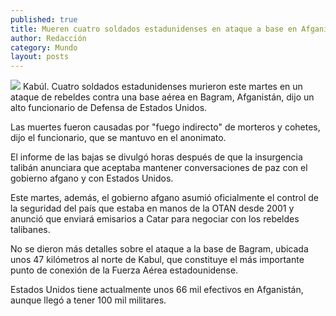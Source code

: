```yaml
---
published: true
title: Mueren cuatro soldados estadunidenses en ataque a base en Afganistán
author: Redacción
category: Mundo
layout: posts
---
```


![](http://i.imgur.com/gvZKqNjm.jpg)
Kabúl. Cuatro soldados estadunidenses murieron este martes en un ataque de rebeldes contra una base aérea en Bagram, Afganistán, dijo un alto funcionario de Defensa de Estados Unidos.

Las muertes fueron causadas por "fuego indirecto" de morteros y cohetes, dijo el funcionario, que se mantuvo en el anonimato.

El informe de las bajas se divulgó horas después de que la insurgencia talibán anunciara que aceptaba mantener conversaciones de paz con el gobierno afgano y con Estados Unidos.

Este martes, además, el gobierno afgano asumió oficialmente el control de la seguridad del país que estaba en manos de la OTAN desde 2001 y anunció que enviará emisarios a Catar para negociar con los rebeldes talibanes.

No se dieron más detalles sobre el ataque a la base de Bagram, ubicada unos 47 kilómetros al norte de Kabul, que constituye el más importante punto de conexión de la Fuerza Aérea estadounidense.

Estados Unidos tiene actualmente unos 66 mil efectivos en Afganistán, aunque llegó a tener 100 mil militares.
